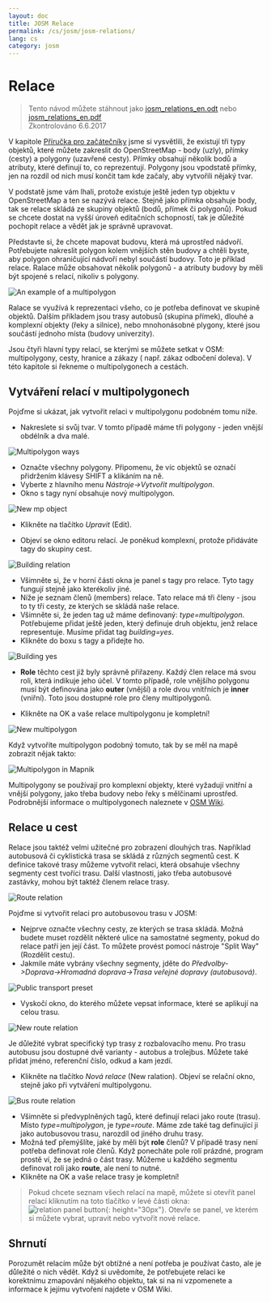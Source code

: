 ```yaml
---
layout: doc
title: JOSM Relace
permalink: /cs/josm/josm-relations/
lang: cs
category: josm
---
```


Relace
==========

> Tento návod můžete stáhnout jako [josm_relations_en.odt](/files/josm_relations_en.odt) nebo [josm_relations_en.pdf](/files/josm_relations_en.pdf)  
> Zkontrolováno 6.6.2017  

V kapitole [Příručka pro začátečníky](/cs/beginner) jsme si vysvětlili, že existují tři typy objektů, které můžete zakreslit do OpenStreetMap - body (uzly), přímky (cesty) a polygony (uzavřené cesty). Přímky obsahují několik bodů a atributy, které definují to, co reprezentují. Polygony jsou vpodstatě přímky, jen na rozdíl od nich musí končit tam kde začaly, aby vytvořili nějaký tvar.  

V podstatě jsme vám lhali, protože existuje ještě jeden typ objektu v OpenStreetMap a ten se nazývá relace. Stejně jako přímka obsahuje
body, tak se relace skládá ze skupiny objektů (bodů, přímek či polygonů). Pokud se chcete dostat na vyšší úroveň editačních schopností, tak je důležité pochopit relace a vědět jak je správně upravovat.  

Představte si, že chcete mapovat budovu, která má uprostřed nádvoří. Potřebujete nakreslit polygon kolem vnějších stěn budovy a chtěli byste, aby polygon ohraničující nádvoří nebyl součástí budovy. Toto je příklad relace. Ralace může obsahovat několik polygonů - a atributy budovy by měli být spojené s relací, nikoliv s polygony.  

![An example of a multipolygon][]

Ralace se využívá k reprezentaci všeho, co je potřeba definovat ve skupině objektů. Dalším příkladem jsou trasy autobusů (skupina přímek), dlouhé a komplexní objekty (řeky a silnice), nebo mnohonásobné plygony, které jsou součástí jednoho místa (budovy univerzity).  

Jsou čtyři hlavní typy relací, se kterými se můžete setkat v OSM: multipolygony, cesty, hranice a zákazy ( např. zákaz odbočení doleva). V této kapitole si řekneme o multipolygonech a cestách.  

Vytváření relací v multipolygonech
-------------------------------

Pojďme si ukázat, jak vytvořit relaci v multipolygonu podobném tomu níže.  

- Nakreslete si svůj tvar. V tomto případě máme tři polygony - jeden vnější obdélník a dva malé.

![Multipolygon ways][]

- Označte všechny polygony. Připomenu, že víc objektů se označí přidržením klávesy SHIFT a klikáním na ně.  
- Vyberte z hlavního menu *Nástroje->Vytvořit multipolygon*.  
- Okno s tagy nyní obsahuje nový multipolygon.

![New mp object][]

- Klikněte na tlačítko *Upravit* (Edit).  

- Objeví se okno editoru relací. Je poněkud komplexní, protože přidáváte tagy do skupiny cest.  

![Building relation][]

- Všimněte si, že v horní části okna je panel s tagy pro relace. Tyto tagy fungují stejně jako kterékoliv jiné.  
- Níže je seznam členů (members) relace. Tato relace má tři členy - jsou to ty tři cesty, ze kterých se skládá naše relace.  
- Všimněte si, že jeden tag už máme definovaný: *type=multipolygon*. Potřebujeme přidat ještě jeden, který definuje druh objektu, jenž relace representuje. Musíme přidat tag *building=yes*.  
- Klikněte do boxu s tagy a přidejte ho.  

![Building yes][]

- **Role** těchto cest již byly správně přiřazeny. Každý člen relace má svou roli, která indikuje jeho účel. V tomto případě, role vnějšího polygonu musí být definována jako **outer** (vnější) a role dvou vnitřních je **inner** (vniřní). Toto jsou dostupné role pro členy multipolygonů.  

- Klikněte na OK a vaše relace multipolygonu je kompletní!  

![New multipolygon][]

Když vytvoříte multipolygon podobný tomuto, tak by se měl na mapě zobrazit nějak takto:  

![Multipolygon in Mapnik][]

Multipolygony se používají pro komplexní objekty, které vyžadují vnitřní a vnější polygony, jako třeba budovy nebo řeky s mělčinami uprostřed. Podrobnější informace o multipolygonech naleznete v [OSM Wiki](https://wiki.openstreetmap.org/wiki/Cs:Relation:multipolygon).  

Relace u cest
----------------

Relace jsou taktéž velmi užitečné pro zobrazení dlouhých tras. Například autobusová či cyklistická trasa se skládá z různých segmentů cest. K definice takové trasy můžeme vytvořit relaci, která obsahuje všechny segmenty cest tvoříci trasu. Další vlastnosti, jako třeba autobusové zastávky, mohou být taktéž členem relace trasy.  

![Route relation][]

Pojďme si vytvořit relaci pro autobusovou trasu v JOSM:  

- Nejprve označte všechny cesty, ze kterých se trasa skládá. Možná budete muset rozdělit některé ulice na samostatné segmenty, pokud do relace patří jen její část. To můžete provést pomocí nástroje "Split Way" (Rozdělit cestu).  
- Jakmile máte vybrány všechny segmenty, jděte do *Předvolby->Doprava->Hromadná doprava->Trasa veřejné dopravy (autobusová)*.  

![Public transport preset][]

- Vyskočí okno, do kterého můžete vepsat informace, které se aplikují na celou trasu.

![New route relation][]

Je důležité vybrat specifický typ trasy z rozbalovacího menu. Pro trasu autobusu jsou dostupné dvě varianty - autobus a trolejbus. Můžete také přidat jméno, referenční číslo, odkud a kam jezdí.

- Klikněte na tlačítko *Nová relace* (New ralation). Objeví se relační okno, stejně jako při vytváření multipolygonu.  

![Bus route relation][]

- Všimněte si předvyplněných tagů, které definují relaci jako route (trasu). Místo *type=multipolygon*, je *type=route*. Máme zde také tag definující ji jako autobusovou trasu, narozdíl od jiného druhu trasy.  
- Možná teď přemýšlíte, jaké by měli být **role** členů? V případě trasy není potřeba definovat role členů. Když ponecháte pole rolí prázdné, program prostě ví, že se jedná o část trasy. Můžeme u každého segmentu definovat roli jako **route**, ale není to nutné.  
- Klikněte na OK a vaše relace trasy je kompletní!  

> Pokud chcete seznam všech relací na mapě, můžete si otevřít panel relací kliknutím na toto tlačítko v levé části okna: ![relation panel button][]{: height="30px"}. Otevře se panel, ve kterém si můžete vybrat, upravit nebo vytvořit nové relace.  

Shrnutí
-------

Porozumět relacím může být obtížné a není potřeba je používat často, ale je důležité o nich vědět. Když si uvědomíte, že potřebujete relaci ke korektnímu zmapování nějakého objektu, tak si na ni vzpomenete a informace k jejímu vytvoření najdete v OSM Wiki.


[Multipolygon ways]: /images/josm/multipolygon-ways.png
[Building relation]: /images/josm/building-relation.png
[New relation]: /images/josm/new-relation.png
[Building yes]: /images/josm/building-yes.png
[Outer or inner role]: /images/josm/outer-inner.png
[New multipolygon]: /images/josm/new-multipolygon.png
[New mp object]: /images/josm/new-mp.png
[Multipolygon in mapnik]: /images/josm/multipolygon-mapnik.png
[An example of a multipolygon]: /images/josm/multipolygon-demo.png
[New route relation]: /images/josm/new-route-relation.png
[Route relation]: /images/josm/route-relation.png
[Public transport preset]: /images/josm/public-transport-preset.png
[Bus route relation]: /images/josm/bus-route-relation.png
[relation panel button]: /images/josm/relation-panel-button.png
